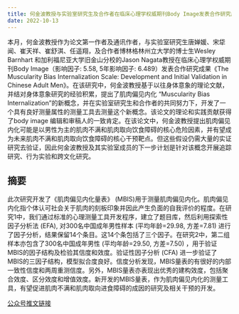 ```yaml
---
title: 何金波教授与实验室研究生及合作者在临床心理学权威期刊Body Image发表合作研究成果
date: 2022-10-13
---
```



<!--more-->

本月，何金波教授作为论文第一作者及通讯作者，与实验室研究生唐婵媛、宋牮闻、崔天祥、崔舒淇、任遥翔，及合作者博林格林州立大学的博士生Wesley Barnhart 和加利福尼亚大学旧金山分校的Jason Nagata教授在临床心理学权威期刊Body Image（影响因子: 5.58, 5年影响因子: 6.489）发表合作研究成果《The Muscularity Bias Internalization Scale: Development and Initial Validation in Chinese Adult Men》。在该研究中，何金波教授基于以往身体意象的理论文献，并结对身体意象研究的经验积累，提出了肌肉偏见内化 “Muscularity Bias Internalization”的新概念，并在实验室研究生和合作者的共同努力下，开发了一个具有良好测量属性的测量工具去测量这个新概念。该论文的理论和实践贡献获得了body image 编辑和审稿人的一致肯定。在该论文中，何金波教授提出肌肉偏见内化可能是以男性为主的肌肉不满和肌肉取向饮食障碍的核心危险因素，并有望成为未来肌肉不满和肌肉取向饮食障碍的核心干预靶点。但这些假设仍需大量的实证研究去验证，因此何金波教授及其实验室成员的下一步计划是针对该概念开展追踪研究、行为实验和跨文化研究。

## 摘要

此次研究开发了《肌肉偏见内化量表》 (MBIS)用于测量肌肉偏见内化。肌肉偏见内化指个体认可社会关于肌肉的刻板印象并因此产生负面的自我评价的程度。在研究1中，我们通过标准的心理测量工具开发程序，建立了题目库，然后利用探索性因子分析法 (EFA), 对300名中国成年男性样本 (平均年龄=29.98, 方差=7.81) 进行了因子分析，结果保留14个条目。这14个条包括了三个因子。在研究2中，第二组样本亦包含了300名中国成年男性 (平均年龄=29.50, 方差=7.50) ，用于验证MBIS的因子结构及检验其信度和效度。验证性因子分析 (CFA) 进一步验证了MBIS的三因子结构，模型拟合度良好。信度分析发现，MBIS量表的有很好的内部一致性信度和两周重测信度。另外，MBIS量表亦表现出优秀的建构效度，包括聚合效度、区分效度和增值效度。新开发的MBIS量表，作为肌肉偏见内化的测量工具，有望促进肌肉不满和肌肉取向进食障碍的成因的研究及相关干预的开发。

[公众号推文链接](https://mp.weixin.qq.com/s/prcg_M0GWl3ZaUZ_mqw2DA)

